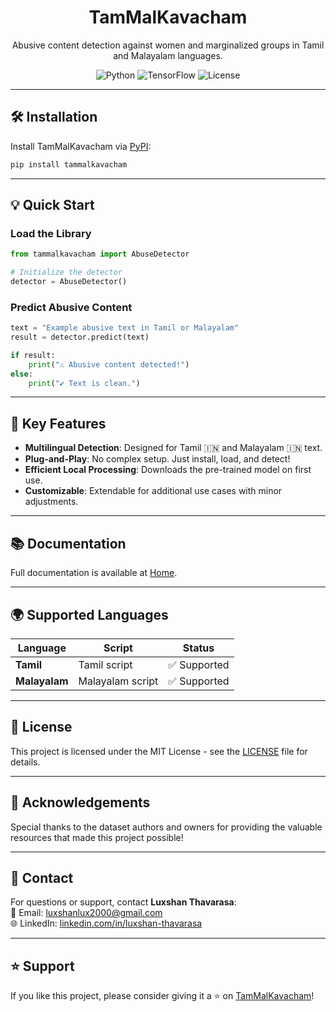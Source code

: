 <div align="center">
    <h1>
    TamMalKavacham
    </h1>
    <p>
      Abusive content detection against women and marginalized groups in Tamil and Malayalam languages.
    </p>
</div>

<div align="center">
  <img src="https://img.shields.io/pypi/pyversions/TamMalKavacham?logo=python&logoColor=white" alt="Python" />
  <img src="https://img.shields.io/badge/TensorFlow-%20-orange?logo=tensorflow&logoColor=white" alt="TensorFlow" />
  <img src="https://img.shields.io/github/license/Luxshan2000/TamMalKavacham?logo=open-source-initiative&logoColor=white" alt="License" />
</div>

---

## 🛠️ Installation  

Install TamMalKavacham via [PyPI](https://pypi.org/project/tammalkavacham):  
```bash
pip install tammalkavacham
```  

---

## 💡 Quick Start  

### Load the Library  
```python
from tammalkavacham import AbuseDetector

# Initialize the detector
detector = AbuseDetector()
```

### Predict Abusive Content  
```python
text = "Example abusive text in Tamil or Malayalam"
result = detector.predict(text)

if result:
    print("⚠️ Abusive content detected!")
else:
    print("✔️ Text is clean.")
```  

---

## 🚀 Key Features  
- **Multilingual Detection**: Designed for Tamil 🇮🇳 and Malayalam 🇮🇳 text.  
- **Plug-and-Play**: No complex setup. Just install, load, and detect!  
- **Efficient Local Processing**: Downloads the pre-trained model on first use.  
- **Customizable**: Extendable for additional use cases with minor adjustments.  

---

## 📚 Documentation  

Full documentation is available at [Home](https://yourusername.github.io/tammalkavacham).  

---

## 🌍 Supported Languages  

| Language     | Script          | Status       |  
|--------------|-----------------|--------------|  
| **Tamil**    | Tamil script    | ✅ Supported |  
| **Malayalam**| Malayalam script| ✅ Supported |  

---

## 📄 License  
This project is licensed under the MIT License - see the [LICENSE](LICENSE) file for details.  

---

## 🙌 Acknowledgements  

Special thanks to the dataset authors and owners for providing the valuable resources that made this project possible!

---

## 📧 Contact  

For questions or support, contact **Luxshan Thavarasa**:  
📧 Email: [luxshanlux2000@gmail.com](mailto:luxshanlux2000@gmail.com)  
🌐 LinkedIn: [linkedin.com/in/luxshan-thavarasa](https://www.linkedin.com/in/luxshan-thavarasa)  

---  

## ⭐ Support  

If you like this project, please consider giving it a ⭐ on [TamMalKavacham](https://github.com/Luxshan2000/tammalkavacham)!  
